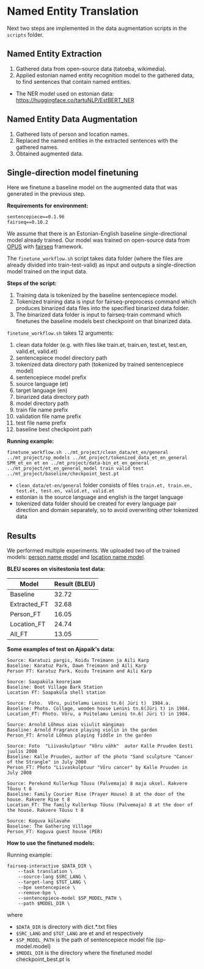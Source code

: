 # Named Entity Translation

Next two steps are implemented in the data augmentation scripts in the `scripts` folder.

## Named Entity Extraction

1. Gathered data from open-source data (tatoeba, wikimedia). 
2. Applied estonian named entity recognition model to the gathered data, to find sentences that contain named entities. 
* The NER model used on estonian data: https://huggingface.co/tartuNLP/EstBERT_NER

## Named Entity Data Augmentation

1. Gathered lists of person and location names.
2. Replaced the named entities in the extracted sentences with the gathered names.
3. Obtained augmented data.

## Single-direction model finetuning

Here we finetune a baseline model on the augmented data that was generated in the previous step.

**Requirements for environment:**
```
sentencepiece==0.1.96
fairseq==0.10.2
```

We assume that there is an Estonian-English baseline single-directional model already trained. Our model was trained on open-source data from [OPUS](https://opus.nlpl.eu/) with [fairseq](https://fairseq.readthedocs.io/en/latest/) framework.

The `finetune_workflow.sh` script takes data folder (where the files are already divided into train-test-valid) as input and outputs a single-direction model trained on the input data.

**Steps of the script:**

1. Training data is tokenized by the baseline sentencepiece model.
2. Tokenized training data is input for fairseq-preprocess command which produces binarized data files into the specified binarized data folder.
3. The binarized data folder is input to fairseq-train command which finetunes the baseline models best checkpoint on that binarized data.

`finetune_workflow.sh` takes 12 arguments:

1. clean data folder (e.g. with files like train.et, train.en, test.et, test.en, valid.et, valid.et)
2. sentencepiece model directory path
3. tokenized data directory path (tokenized by trained sentencepiece model)
4. sentencepiece model prefix
5. source language (et)
6. target language (en)
7. binarized data directory path
8. model directory path
9. train file name prefix
10. validation file name prefix
11. test file name prefix
12. baseline best checkpoint path

**Running example:**

```
finetune_workflow.sh ../mt_project/clean_data/et_en/general ../mt_project/sp_models ../mt_project/tokenized_data_et_en_general SPM_et_en et en ../mt_project/data-bin_et_en_general ../mt_project/et_en_general_model train valid test ../mt_project/baseline/checkpoint_best.pt
```

* `clean_data/et-en/general` folder consists of files `train.et, train.en, test.et, test.en, valid.et, valid.et`
* estonian is the source language and english is the target language
* tokenized data folder should be created for every language pair direction and domain separately, so to avoid overwriting other tokenized data

## Results

We performed multiple experiments. We uploaded two of the trained models: [person name model](https://drive.google.com/file/d/1g29QjyxlrWU1RM2b4JG_ukzPk2x443RF/view?usp=sharing) and [location name model](https://drive.google.com/file/d/1YQgJg-f2Ok7Aqo-EgeaPX-WRr6AeLM5b/view?usp=sharing).

**BLEU scores on visitestonia test data:**

| Model        | Result (BLEU) |
| ------------ | ------------- |
| Baseline     |    32.72      |
| Extracted_FT |    32.68      |
| Person_FT    |    16.05      |
| Location_FT  |    24.74      |
| All_FT       |    13.05      |

**Some examples of test on Ajapaik's data:**

```
Source: Karatuzi pargis, Koidu Treimann ja Aili Karp
Baseline: Karatuz Park, Dawn Treimann and Aili Karp
Person FT: Karatuz Park, Koidu Treimann and Aili Karp
```
```
Source: Saapaküla koorejaam
Baseline: Boot Village Bark Station
Location FT: Saapaküla shell station
```
```
Source: Foto.  Võru, puitelamu Lenini tn.6( Jüri t)  1984.a.
Baseline: Photo. Collage, wooden house Lenini tn.6(Jüri t) in 1984.
Location_FT: Photo. Võru, a Puitelamu Lenini tn.6( Jüri t) in 1984.
```
```
Source: Arnold Lõhmus aias viiulit mängimas
Baseline: Arnold Fragrance playing violin in the garden
Person_FT: Arnold Lõhmus playing fiddle in the garden
```
```
Source: Foto  "Liivaskulptuur "Võru vähk"  autor Kalle Pruuden Eesti juulis 2008
Baseline: Kalle Pruuden, author of the photo "Sand sculpture "Cancer of the Strangle" in July 2008
Person_FT: Photo "Liivaskulptuur "Võru cancer" by Kalle Pruuden in July 2008
```
```
Source: Perekond Kullerkup Tõusu (Palvemaja) 8 maja uksel. Rakvere Tõusu t 8
Baseline: Family Courier Rise (Prayer House) 8 at the door of the house. Rakvere Rise t 8
Location_FT: The family Kullerkup Tõusu (Palvemaja) 8 at the door of the house. Rakvere Tõusu t 8
```
```
Source: Koguva külavahe
Baseline: The Gathering Village
Person_FT: Koguva guest house (PER)
```

**How to use the finetuned models:**

Running example:

```
fairseq-interactive $DATA_DIR \
    --task translation \
    --source-lang $SRC_LANG \
    --target-lang $TGT_LANG \
    --bpe sentencepiece \
    --remove-bpe \
    --sentencepiece-model $SP_MODEL_PATH \
    --path $MODEL_DIR \
```
where 
* `$DATA_DIR` is directory with dict.\*.txt files
* `$SRC_LANG` and `$TGT_LANG` are et and et respectively
* `$SP_MODEL_PATH` is the path of sentencepiece model file (sp-model.model)
* `$MODEL_DIR` is the directory where the finetuned model checkpoint_best.pt is
